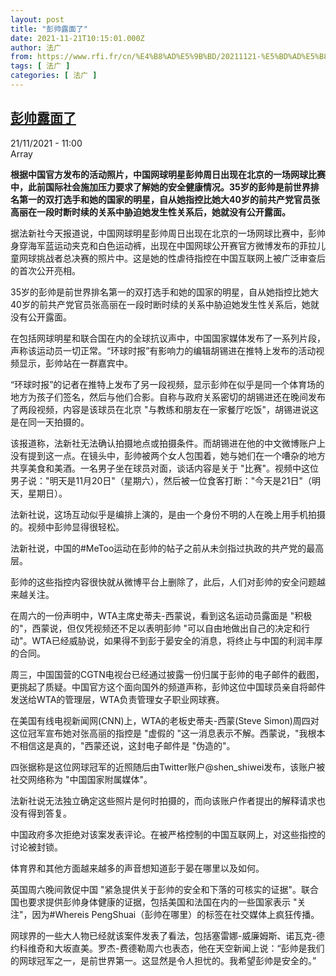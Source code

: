 ```yaml
---
layout: post
title: "彭帅露面了"
date: 2021-11-21T10:15:01.000Z
author: 法广
from: https://www.rfi.fr/cn/%E4%B8%AD%E5%9B%BD/20211121-%E5%BD%AD%E5%B8%85%E9%9C%B2%E9%9D%A2%E4%BA%86
tags: [ 法广 ]
categories: [ 法广 ]
---
```

<!--1637489701000-->
[彭帅露面了](https://www.rfi.fr/cn/%E4%B8%AD%E5%9B%BD/20211121-%E5%BD%AD%E5%B8%85%E9%9C%B2%E9%9D%A2%E4%BA%86)
------

<div>
<div>21/11/2021 - 11:00</div>Array<p><strong>                    根据中国官方发布的活动照片，中国网球明星彭帅周日出现在北京的一场网球比赛中，此前国际社会施加压力要求了解她的安全健康情况。35岁的彭帅是前世界排名第一的双打选手和她的国家的明星，自从她指控比她大40岁的前共产党官员张高丽在一段时断时续的关系中胁迫她发生性关系后，她就没有公开露面。                </strong></p><div >                    <p>据法新社今天报道说，中国网球明星彭帅周日出现在北京的一场网球比赛中，彭帅身穿海军蓝运动夹克和白色运动裤，出现在中国网球公开赛官方微博发布的菲拉儿童网球挑战者总决赛的照片中。这是她的性虐待指控在中国互联网上被广泛审查后的首次公开亮相。</p><p>35岁的彭帅是前世界排名第一的双打选手和她的国家的明星，自从她指控比她大40岁的前共产党官员张高丽在一段时断时续的关系中胁迫她发生性关系后，她就没有公开露面。</p><p>在包括网球明星和联合国在内的全球抗议声中，中国国家媒体发布了一系列片段，声称该运动员一切正常。“环球时报”有影响力的编辑胡锡进在推特上发布的活动视频显示，彭帅站在一群嘉宾中。</p><p>“环球时报”的记者在推特上发布了另一段视频，显示彭帅在似乎是同一个体育场的地方为孩子们签名，然后与他们合影。自称与政府关系密切的胡锡进还在晚间发布了两段视频，内容是该球员在北京 "与教练和朋友在一家餐厅吃饭"，胡锡进说这是在同一天拍摄的。</p><p>该报道称，法新社无法确认拍摄地点或拍摄条件。而胡锡进在他的中文微博账户上没有提到这一点。在镜头中，彭帅被两个女人包围着，她与她们在一个嘈杂的地方共享美食和美酒。一名男子坐在球员对面，谈话内容是关于 "比赛"。视频中这位男子说："明天是11月20日"（星期六），然后被一位食客打断："今天是21日"（明天，星期日）。</p><p>法新社说，这场互动似乎是编排上演的，是由一个身份不明的人在晚上用手机拍摄的。视频中彭帅显得很轻松。</p><p>法新社说，中国的#MeToo运动在彭帅的帖子之前从未剑指过执政的共产党的最高层。</p><p>彭帅的这些指控内容很快就从微博平台上删除了，此后，人们对彭帅的安全问题越来越关注。</p><p>在周六的一份声明中，WTA主席史蒂夫-西蒙说，看到这名运动员露面是 "积极的"，西蒙说，但仅凭视频还不足以表明彭帅 "可以自由地做出自己的决定和行动"。WTA已经威胁说，如果得不到彭于晏安全的消息，将终止与中国的利润丰厚的合同。</p><p>周三，中国国营的CGTN电视台已经通过披露一份归属于彭帅的电子邮件的截图，更挑起了质疑。中国官方这个面向国外的频道声称，彭帅这位中国球员亲自将邮件发送给WTA的管理层，WTA负责管理女子职业网球赛。</p><p>在美国有线电视新闻网(CNN)上，WTA的老板史蒂夫-西蒙(Steve Simon)周四对这位冠军宣布她对张高丽的指控是 "虚假的 "这一消息表示不解。西蒙说，"我根本不相信这是真的，"西蒙还说，这封电子邮件是 "伪造的"。</p><p>四张据称是这位网球冠军的近照随后由Twitter账户@shen_shiwei发布，该账户被社交网络称为 "中国国家附属媒体"。</p><p>法新社说无法独立确定这些照片是何时拍摄的，而向该账户作者提出的解释请求也没有得到答复。</p><p>中国政府多次拒绝对该案发表评论。在被严格控制的中国互联网上，对这些指控的讨论被封锁。</p><p>体育界和其他方面越来越多的声音想知道彭于晏在哪里以及如何。</p><p>英国周六晚间敦促中国 "紧急提供关于彭帅的安全和下落的可核实的证据"。联合国也要求提供彭帅身体健康的证据，包括美国和法国在内的一些国家表示 "关注"，因为#Whereis PengShuai（彭帅在哪里）的标签在社交媒体上疯狂传播。</p><p>网球界的一些大人物已经就该案件发表了看法，包括塞雷娜-威廉姆斯、诺瓦克-德约科维奇和大坂直美。罗杰-费德勒周六也表态，他在天空新闻上说：“彭帅是我们的网球冠军之一，是前世界第一。这显然是令人担忧的。我希望彭帅是安全的。”</p>                                            <div data-selfpromo-newsletter>    </div>    <div data-selfpromo-app>    </div>                </div>
</div>
